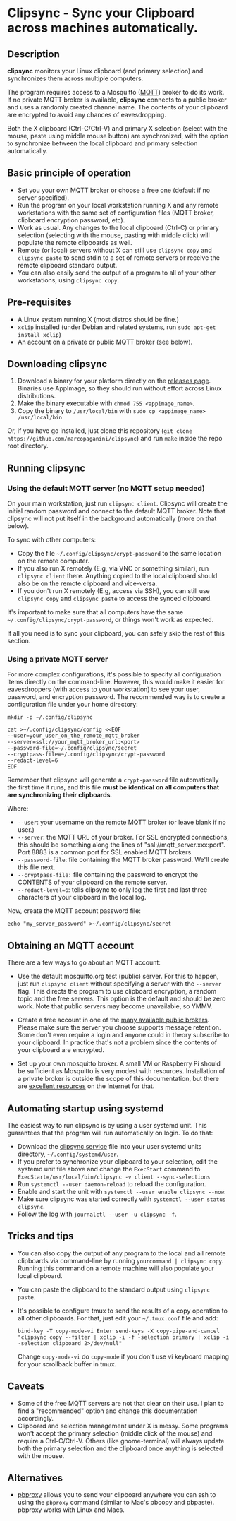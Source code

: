 # Clipsync - Sync your Clipboard across machines automatically.

## Description

**clipsync** monitors your Linux clipboard (and primary selection) and synchronizes them across multiple computers.

The program requires access to a Mosquitto ([MQTT](http://mosquitto.org)) broker to do its work. If no private MQTT broker is available, **clipsync** connects to a public broker and uses a randomly created channel name. The contents of your clipboard are encrypted to avoid any chances of eavesdropping.

Both the X clipboard (Ctrl-C/Ctrl-V) and primary X selection (select with the mouse, paste using middle mouse button) are synchronized, with the option to synchronize between the local clipboard and primary selection automatically.

## Basic principle of operation

* Set you your own MQTT broker or choose a free one (default if no server specified).
* Run the program on your local workstation running X and any remote workstations with the same set of configuration files (MQTT broker, clipboard encryption password, etc).
* Work as usual. Any changes to the local clipboard (Ctrl-C) or primary selection (selecting with the mouse, pasting with middle click) will populate the remote clipboards as well.
* Remote (or local) servers without X can still use `clipsync copy` and `clipsync paste` to send stdin to a set of remote servers or receive the remote clipboard standard output.
* You can also easily send the output of a program to all of your other workstations, using `clipsync copy`.

## Pre-requisites

* A Linux system running X (most distros should be fine.)
* `xclip` installed (under Debian and related systems, run `sudo apt-get install xclip`)
* An account on a private or public MQTT broker (see below).

## Downloading clipsync

1. Download a binary for your platform directly on the [releases page](https://github.com/marcopaganini/clipsync/releases). Binaries use AppImage, so they should run without effort across Linux distributions.
1. Make the binary executable with `chmod 755 <appimage_name>`.
1. Copy the binary to `/usr/local/bin` with `sudo cp <appimage_name> /usr/local/bin`

Or, if you have go installed, just clone this repository (`git clone https://github.com/marcopaganini/clipsync`)
and run `make` inside the repo root directory.

## Running clipsync

### Using the default MQTT server (no MQTT setup needed)

On your main workstation, just run `clipsync client`. Clipsync will create the initial random password and connect to the default MQTT broker. Note that clipsync will not put itself in the background automatically (more on that below).

To sync with other computers:

* Copy the file `~/.config/clipsync/crypt-password` to the same location on the remote computer.
* If you also run X remotely (E.g, via VNC or something similar), run `clipsync client` there. Anything copied to the local clipboard should also be on the remote clipboard and vice-versa.
* If you don't run X remotely (E.g, access via SSH), you can still use `clipsync copy` and `clipsync paste` to access the synced clipboard.

It's important to make sure that all computers have the same `~/.config/clipsync/crypt-password`, or things won't work as expected.

If all you need is to sync your clipboard, you can safely skip the rest of this section.

### Using a private MQTT server

For more complex configurations, it's possible to specify all configuration items directly on the command-line.  However, this would make it easier for eavesdroppers (with access to your workstation) to see your user, password, and encryption password. The recommended way is to create a configuration file under your home directory:

```
mkdir -p ~/.config/clipsync

cat >~/.config/clipsync/config <<EOF
--user=your_user_on_the_remote_mqtt_broker
--server=ssl://your_mqtt_broker_url:<port>
--password-file=~/.config/clipsync/secret
--cryptpass-file=~/.config/clipsync/crypt-password
--redact-level=6
EOF
```

Remember that clipsync will generate a `crypt-password` file automatically the first time it runs, and this file **must be identical on all computers that are synchronizing their clipboards**.

Where:
* `--user`: your username on the remote MQTT broker (or leave blank if no user.)
* `--server`:  the MQTT URL of your broker. For SSL encrypted connections, this should be something along the
  lines of "ssl://mqtt_server.xxx:port". Port 8883 is a common port for SSL enabled MQTT brokers.
* `--password-file`: file containing the MQTT broker password. We'll create this file next.
* `--cryptpass-file:` file containing the password to encrypt the CONTENTS of your clipboard on the remote server.
* `--redact-level=6`: tells clipsync to only log the first and last three characters of your clipboard in the local log.

Now, create the MQTT account password file:

```
echo "my_server_password" >~/.config/clipsync/secret
```

## Obtaining an MQTT account

There are a few ways to go about an MQTT account:

* Use the default mosquitto.org test (public) server. For this to happen, just run `clipsync client` without specifying a server with the `--server` flag.  This directs the program to use clipboard encryption, a random topic and the free servers.  This option is the default and should be zero work. Note that public servers may become unavailable, so YMMV.

* Create a free account in one of the [many available public brokers](https://mntolia.com/10-free-public-private-mqtt-brokers-for-testing-prototyping/). Please make sure the server you choose supports message retention. Some
don't even require a login and anyone could in theory subscribe to your clipboard. In practice
that's not a problem since the contents of your clipboard are encrypted.

* Set up your own mosquitto broker. A small VM or Raspberry Pi should be sufficient as Mosquitto is very modest with resources. Installation of a private broker is outside the scope of this documentation, but there are [excellent resources](https://www.digitalocean.com/community/tutorials/how-to-install-and-secure-the-mosquitto-mqtt-messaging-broker-on-debian-10) on the Internet for that.


## Automating startup using systemd

The easiest way to run clipsync is by using a user systemd unit. This guarantees that the program will
run automatically on login. To do that:

* Download the [clipsync.service](https://github.com/marcopaganini/clipsync/blob/master/extras/systemd/clipsync.service) file into your user systemd units directory, `~/.config/systemd/user`.
* If you prefer to synchronize your clipboard to your selection, edit the systemd unit file above and change
  the `ExecStart` command to `ExecStart=/usr/local/bin/clipsync -v client --sync-selections`
* Run `systemctl --user daemon-reload` to reload the configuration.
* Enable and start the unit with `systemctl --user enable clipsync --now`.
* Make sure clipsync was started correctly with `systemctl --user status clipsync`.
* Follow the log with `journalctl --user -u clipsync -f`.

## Tricks and tips

* You can also copy the output of any program to the local and all remote clipboards via command-line by running
  `yourcommand | clipsync copy`. Running this command on a remote machine will also populate your local clipboard.
* You can paste the clipboard to the standard output using `clipsync paste`.
* It's possible to configure tmux to send the results of a copy operation to all other clipboards. For that, just
edit your `~/.tmux.conf` file and add:

  ```
  bind-key -T copy-mode-vi Enter send-keys -X copy-pipe-and-cancel "clipsync copy --filter | xclip -i -f -selection primary | xclip -i -selection clipboard 2>/dev/null"
  ```

  Change `copy-mode-vi` do `copy-mode` if you don't use vi keyboard mapping for your scrollback buffer in tmux.

## Caveats

* Some of the free MQTT servers are not that clear on their use. I plan to find a "recommended" option and change this documentation accordingly.
* Clipboard and selection management under X is messy. Some programs won't accept the primary selection (middle click of the mouse) and require a Ctrl-C/Ctrl-V. Others (like gnome-terminal) will always update both the primary selection and the clipboard once anything is selected with the mouse.

## Alternatives

* [pbproxy](https://github.com/nikvdp/pbproxy) allows you to send your clipboard anywhere you can ssh to
  using the `pbproxy` command (similar to Mac's pbcopy and pbpaste). pbproxy works with Linux and Macs.
